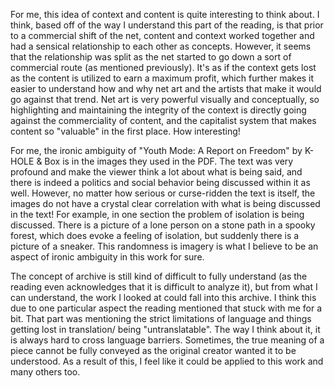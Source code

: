 For me, this idea of context and content is quite interesting to think about. I think, based off of the way I understand this part of the reading, is that prior to a commercial shift of the net, content and context worked together and had a sensical relationship to each other as concepts. However, it seems that the relationship was split as the net started to go down a sort of commercial route (as mentioned previously). It's as if the context gets lost as the content is utilized to earn a maximum profit, which further makes it easier to understand how and why net art and the artists that make it would go against that trend. Net art is very powerful visually and conceptually, so highlighting and maintaining the integrity of the context is directly going against the commerciality of content, and the capitalist system that makes content so "valuable" in the first place. How interesting!

For me, the ironic ambiguity of "Youth Mode: A Report on Freedom" by K-HOLE & Box is in the images they used in the PDF. The text was very profound and make the viewer think a lot about what is being said, and there is indeed a politics and social behavior being discussed within it as well. However, no matter how serious or curse-ridden the text is itself, the images do not have a crystal clear correlation with what is being discussed in the text! For example, in one section the problem of isolation is being discussed. There is a picture of a lone person on a stone path in a spooky forest, which does evoke a feeling of isolation, but suddenly there is a picture of a sneaker. This randomness is imagery is what I believe to be an aspect of ironic ambiguity in this work for sure.

The concept of archive is still kind of difficult to fully understand (as the reading even acknowledges that it is difficult to analyze it), but from what I can understand, the work I looked at could fall into this archive. I think this due to one particular aspect the reading mentioned that stuck with me for a bit. That part was mentioning the strict limitations of language and things getting lost in translation/ being "untranslatable". The way I think about it, it is always hard to cross language barriers. Sometimes, the true meaning of a piece cannot be fully conveyed as the original creator wanted it to be understood. As a result of this, I feel like it could be applied to this work and many others too.
